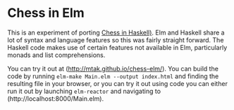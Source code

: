Chess in Elm
============

This is an experiment of porting [Chess in
Haskell)](https://github.com/mtak/chess-hs). Elm and Haskell share a lot of
syntax and language features so this was fairly straight forward. The Haskell
code makes use of certain features not available in Elm, particularly
monads and list comprehensions.

You can try it out at (http://mtak.github.io/chess-elm/). You can build the
code by running `elm-make Main.elm --output index.html` and finding the
resulting file in your browser, or you can try it out using code you can either
run it out by launching `elm-reactor` and navigating to
(http://localhost:8000/Main.elm).
